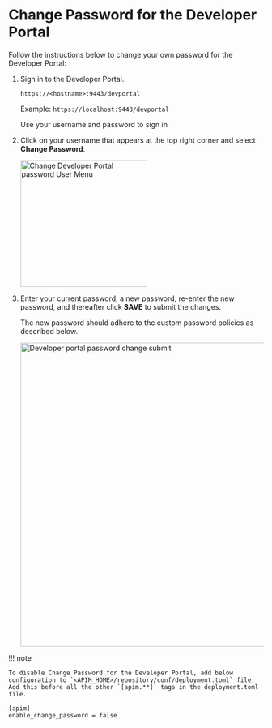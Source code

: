 # Change Password for the Developer Portal

Follow the instructions below to change your own password for the Developer Portal:

1. Sign in to the Developer Portal.

     `https://<hostname>:9443/devportal`

     Example: `https://localhost:9443/devportal`

     Use your username and password to sign in
  
2. Click on your username that appears at the top right corner and select **Change Password**.
  
     <img src="{{base_path}}/assets/img/learn/change-devportal-password-user-menu-click.png" alt="Change Developer Portal password User Menu" width="250px"/>
  
3. Enter your current password, a new password, re-enter the new password, and thereafter click **SAVE** to submit the changes. 

     The new password should adhere to the custom password policies as described below.

     <img src="{{base_path}}/assets/img/learn/change-devportal-password-submiting.png" alt="Developer portal password change submit" width="600"/>

!!! note

    To disable Change Password for the Developer Portal, add below configuration to `<APIM_HOME>/repository/conf/deployment.toml` file.
    Add this before all the other `[apim.**]` tags in the deployment.toml file.
    
  ```
  [apim]
  enable_change_password = false
  ```